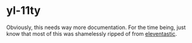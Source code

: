 # yl-11ty

Obviously, this needs way more documentation. For the time being, just know that most of this was shamelessly ripped of from [eleventastic](https://github.com/maxboeck/eleventastic/).
